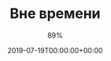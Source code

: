 ---
title: "Вне времени"
date: 2019-07-19T00:00:00+00:00
draft: false
author: "89%"
cover: "89prc/89prc-out-of-time-large.jpg"
tracks: [
    { title: "Верь в чудеса (Live)", length: "02:27", is_explicit: false },
    { title: "Улицы (Live)", length: "02:00", is_explicit: false },
    { title: "С&М (Live)", length: "02:22", is_explicit: false },
    { title: "Ανεμώνη (Live)", length: "03:03", is_explicit: false }
]
services: [
    { type: "apple", url: "https://music.apple.com/us/album/%D0%B2%D0%BD%D0%B5-%D0%B2%D1%80%D0%B5%D0%BC%D0%B5%D0%BD%D0%B8-ep/1474083216"},
    { type: "deezer", url: "https://www.deezer.com/ru/album/105027602"},
    { type: "spotify", url: "https://open.spotify.com/album/67QfoCuI3VrxuPnX3z6lHT"},
    { type: "yandex", url: "https://music.yandex.ru/album/8166343"},
    { type: "youtube", url: "https://music.youtube.com/playlist?list=OLAK5uy_noPHU6ypeFRbWncyAzPhquRqfnaVVPoUs"}
]
tags: 
    - "89%"
    - "punk"
    - "acoustic"
---
